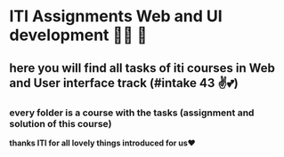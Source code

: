 # ITI Assignments Web and UI development 👩‍💻 🚀 

## here you will find all tasks of iti courses in Web and User interface track (#intake 43 ✌️💕)

### every folder is a course with the tasks (assignment and solution of this course) 

**thanks ITI for all lovely things introduced for us❤️**
